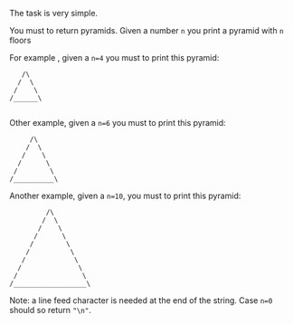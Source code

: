 The task is very simple.

You must to return pyramids. Given a number ```n```  you print a pyramid with ```n``` floors

For example , given a ```n=4``` you must to print this pyramid:

```
   /\
  /  \
 /    \
/______\ 
   
```

Other example, given a ```n=6``` you must to print this pyramid:

```  
     /\
    /  \
   /    \
  /      \
 /        \
/__________\

```

Another example, given a ```n=10```, you must to print this pyramid:

```
         /\
        /  \
       /    \
      /      \
     /        \
    /          \
   /            \
  /              \
 /                \
/__________________\

```

Note: a line feed character is needed at the end of the string. Case `n=0` should so return `"\n"`.